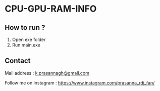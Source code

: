 # CPU-GPU-RAM-INFO

## How to run ?
  1) Open exe folder
  2) Run main.exe

## Contact 

Mail address : k.prasannagh@gmail.com

Follow me on instagram : https://www.instagram.com/prasanna_rdj_fan/

